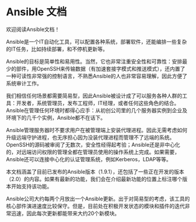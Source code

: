 Ansible 文档
=======

欢迎阅读Ansible文档！

Ansible是一个IT自动化工具，可以配置各种系统，部署软件，还能编排一些复杂的IT任务，比如持续部署，和不停机更新等。

Ansible的目标是简单性和易用性。当然，它也非常注重安全性和可靠性：安排最少的部件，用OpenSSH来传输数据（有加速套接字模式和推送模式），还内置了一种可读性非常强的控制语言，不熟悉Ansible的人也非常容易理解，因此方便了系统审计工作。

我们相信任何场景都需要简易型，因此Ansible被设计成了可以服务各种人群的工具：开发者，系统管理员，发布工程师，IT经理，或者任何这些角色的结合。Ansible在管理任何环境时都得心应手：从初创公司里的几个服务器实例到企业及环境下的几千个实例，Ansible都不在话下。

Ansible管理服务器时不要求用户在被管理端上安装代理进程。因此无需考虑如何升级远端守护进程，也无序担心因为没装代理进程而管理不了远端的系统。OpenSSH的源码被审阅了无数次，安全性经得起考验；Ansible还是非中心化的，对远端访问权限的管理全都在管理员使用的操作系统上完成。如果需要，Ansible还可以连接中心化的认证管理系统，例如Kerberos，LDAP等等。

本文档涵盖了目前已发布的Ansible版本（1.9.1），还包括了一些正在开发的版本（2.0）的内容。如果有最新的功能，我们会在介绍最新功能的位置上标注哪个版本开始支持该功能。

Ansible公司大约每两个月放出一个Ansible更新。出于对简易型的考虑，该工具的核心部件演进速度比较保守。但是，目前处在积极开发状态的模块和插件的迭代非常迅速，因此每次更新都能带来大约20个新模块。